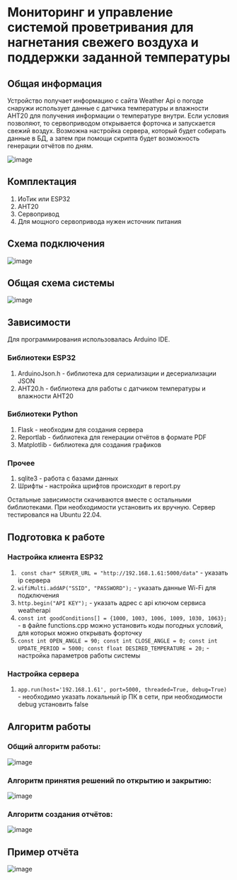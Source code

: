 # Мониторинг и управление системой проветривания для нагнетания свежего воздуха и поддержки заданной температуры

## Общая информация

Устройство получает информацию с сайта Weather Api о погоде снаружи использует данные с датчика температуры и влажности AHT20 для получения информации о температуре внутри. Если условия позволяют, то сервоприводом открывается форточка и запускается свежий воздух. Возможна настройка сервера, который будет собирать данные в БД, а затем при помощи скрипта будет возможность генерации отчётов по дням.

![image](photo.jpg)

## Комплектация

1. ИоТик или ESP32
2. AHT20
3. Сервопривод
4. Для мощного сервопривода нужен источник питания

## Схема подключения

![image](scheme.png)

## Общая схема системы
![image](block.jpg)

## Зависимости

Для программирования использовалась Arduino IDE.

### Библиотеки ESP32
1. ArduinoJson.h - библиотека для сериализации и десериализации JSON
2. AHT20.h - библиотека для работы с датчиком температуры и влажности AHT20

### Библиотеки Python
1. Flask - необходим для создания сервера
2. Reportlab - библиотека для генерации отчётов в формате PDF
3. Matplotlib - библиотека для создания графиков

### Прочее
1. sqlite3 - работа с базами данных
2. Шрифты - настройка шрифтов происходит в report.py

Остальные зависимости скачиваются вместе с остальными библиотеками. При необходимости установить их вручную. Сервер тестировался на Ubuntu 22.04.

## Подготовка к работе

### Настройка клиента ESP32
1. ``` const char* SERVER_URL = "http://192.168.1.61:5000/data"``` - указать ip сервера
2. ```wifiMulti.addAP("SSID", "PASSWORD");``` - указать данные Wi-Fi для подключения
3. ```http.begin("API KEY");``` - указать адрес с api ключом сервиса weatherapi
4. ```const int goodConditions[] = {1000, 1003, 1006, 1009, 1030, 1063};``` - в файле functions.cpp можно установить коды погодных условий, для которых можно открывать форточку
5. ```const int OPEN_ANGLE = 90; const int CLOSE_ANGLE = 0; const int UPDATE_PERIOD = 5000; const float DESIRED_TEMPERATURE = 20;``` - настройка параметров работы системы

### Настройка сервера 
1. ```app.run(host='192.168.1.61', port=5000, threaded=True, debug=True)``` - необходимо указать локальный ip ПК в сети, при необходимости debug установить false


## Алгоритм работы

### Общий алгоритм работы:
![image](common.png)

### Алгоритм принятия решений по открытию и закрытию:
![image](specific.jpg)

### Алгоритм создания отчётов:
![image](report.png)

## Пример отчёта
![image](report_example.png)